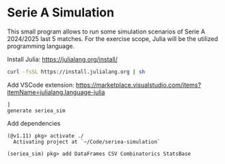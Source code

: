 # Serie A Simulation

This small program allows to run some simulation scenarios of Serie A 2024/2025 last 5 matches. For the exercise scope, Julia will be the utilized programming language.

Install Julia: https://julialang.org/install/
```sh
curl -fsSL https://install.julialang.org | sh
```
Add VSCode extension: https://marketplace.visualstudio.com/items?itemName=julialang.language-julia

```
]
generate seriea_sim
```

Add dependencies
```
(@v1.11) pkg> activate ./
  Activating project at `~/Code/seriea-simulation`

(seriea_sim) pkg> add DataFrames CSV Combinatorics StatsBase
```